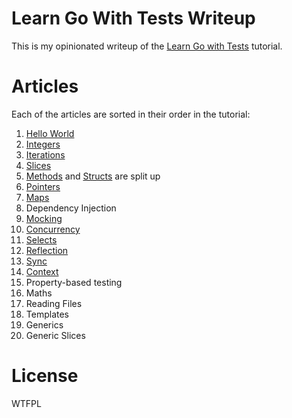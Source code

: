 # Learn Go With Tests Writeup

This is my opinionated writeup of the [Learn Go with Tests](https://quii.gitbook.io/learn-go-with-tests) tutorial.


# Articles

Each of the articles are sorted in their order in the tutorial:

1. [Hello World](./helloworld)
2. [Integers](./integers)
3. [Iterations](./iterations)
4. [Slices](./slices)
5. [Methods](./methods) and [Structs](./structs) are split up
6. [Pointers](./pointers)
7. [Maps](./maps)
8. Dependency Injection
9. [Mocking](./mocking)
10. [Concurrency](./concurrency)
11. [Selects](./selects)
12. [Reflection](./reflection)
13. [Sync](./sync)
14. [Context](./context)
15. Property-based testing
16. Maths
17. Reading Files
18. Templates
19. Generics
20. Generic Slices


# License

WTFPL

